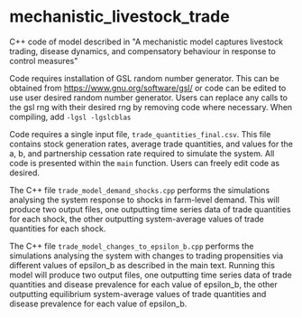 # mechanistic_livestock_trade
C++ code of model described in "A mechanistic model captures livestock trading, disease dynamics, and compensatory behaviour in response to control measures"

Code requires installation of GSL random number generator. This can be obtained from https://www.gnu.org/software/gsl/ or code can be edited to use user desired random number generator. Users can replace any calls to the gsl rng with their desired rng by removing code where necessary. When compiling, add `-lgsl -lgslcblas`

Code requires a single input file, `trade_quantities_final.csv`. This file contains stock generation rates, average trade quantities, and values for the a, b, and partnership cessation rate required to simulate the system. All code is presented within the `main` function. Users can freely edit code as desired.

The C++ file `trade_model_demand_shocks.cpp` performs the simulations analysing the system response to shocks in farm-level demand. This will produce two output files, one outputting time series data of trade quantities for each shock, the other outputting system-average values of trade quantities for each shock.

The C++ file `trade_model_changes_to_epsilon_b.cpp` performs the simulations analysing the system with changes to trading propensities via different values of epsilon_b as described in the main text. Running this model will produce two output files, one outputting time series data of trade quantities and disease prevalence for each value of epsilon_b, the other outputting equilibrium system-average values of trade quantities and disease prevalence for each value of epsilon_b.
